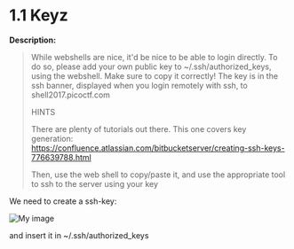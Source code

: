 # 1.1 Keyz

**Description:**

> While webshells are nice, it'd be nice to be able to login directly. To do so, please add your own public key to ~/.ssh/authorized_keys, using the webshell. Make sure to copy it correctly! The key is in the ssh banner, displayed when you login remotely with ssh, to shell2017.picoctf.com
>
>
>  HINTS
>
> There are plenty of tutorials out there. This one covers key generation: <https://confluence.atlassian.com/bitbucketserver/creating-ssh-keys-776639788.html>
>
> Then, use the web shell to copy/paste it, and use the appropriate tool to ssh to the server using your key

We need to create a ssh-key:

![My image](http://prntscr.com/k0goio)


and insert it in ~/.ssh/authorized_keys

